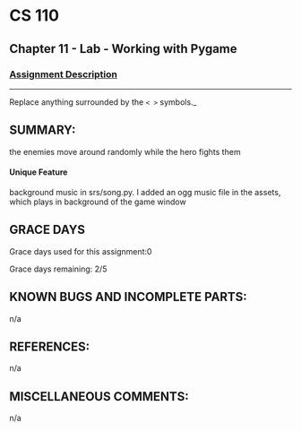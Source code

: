 # CS 110
## Chapter 11 - Lab - Working with Pygame


### [Assignment Description](https://docs.google.com/document/d/1kFLQs7Lepb8hcYOrZq5scmRmdcNkIwWZ6Kb85_0bCVY/edit?usp=sharing)

***
Replace anything surrounded by the `< >` symbols._

## SUMMARY:
the enemies move around randomly while the hero fights them
#### Unique Feature
background music in srs/song.py. I added an ogg music file in the assets, which plays in background of the game window

## GRACE DAYS
Grace days used for this assignment:0

Grace days remaining: 2/5

## KNOWN BUGS AND INCOMPLETE PARTS:
n/a
## REFERENCES:
n/a

## MISCELLANEOUS COMMENTS:
n/a
